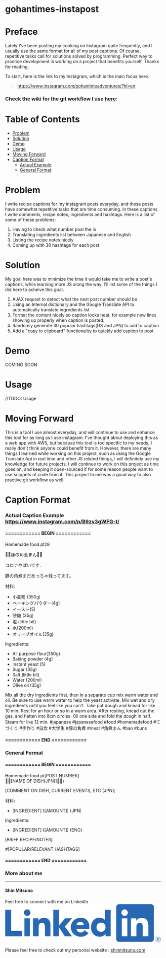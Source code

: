 # gohantimes-instapost

# Preface

Lately I've been posting my cooking on Instagram quite frequently, and I usually use the same format for all of my post captions. Of course, repetitive tasks call for solutions solved by programming. Perfect way to practice development is working on a project that benefits yourself. Thanks for reading. 

To start, here is the link to my Instagram, which is the main focus here.

> https://www.instagram.com/gohantimeadventures/?hl=en

### Check the wiki for the git workflow I use [here](https://github.com/shinmm/gohantimes-instapost/wiki/Git-workflow):

# Table of Contents

- [Problem](https://github.com/shinmm/gohantimes-instapost#problem)
- [Solution](https://github.com/shinmm/gohantimes-instapost#solution)
- [Demo](https://github.com/shinmm/gohantimes-instapost#demo)
- [Usage](https://github.com/shinmm/gohantimes-instapost#usage)
- [Moving Forward](https://github.com/shinmm/gohantimes-instapost#moving-forward)
- [Caption Format](https://github.com/shinmm/gohantimes-instapost#caption-format)
  * [Actual Example](https://github.com/shinmm/gohantimes-instapost#actual-caption-example-httpswwwinstagramcompb9zv3gwfg-t)
  * [General Format](https://github.com/shinmm/gohantimes-instapost#general-format)


# Problem
I write recipe captions for my instagram posts everyday, and these posts have somewhat repetitive tasks that are time consuming. In these captions, I write comments, recipe notes, ingredients and hashtags.
Here is a list of some of these problems:
1. Having to check what number post the is
1. Translating ingredients list between Japanese and English
1. Listing the recipe notes nicely
1. Coming up with 30 hashtags for each post


# Solution

My goal here was to minimize the time it would take me to write a post's captions, while learning more JS along the way.
I'll list some of the things I did here to acheive this goal.
1. AJAX request to detect what the next post number should be
1. Using an Internal dictionary and the Google Translate API to automatically translate ingredients list
1. Format the content nicely so caption looks neat, for example new lines showing up properly when caption is posted.
1. Randomly generate 30 popular hashtags(US and JPN) to add to caption
1. Add a "copy to clipboard" functionality to quickly add caption to post

# Demo
COMING SOON

# Usage
//TODO: Usage

# Moving Forward
This is a tool I use almost everyday, and will continue to use and enhance this tool for as long as I use instagram. I've thought about deploying this as a web app with AWS, but because this tool is too specific to my needs, I really don't think anyone could benefit from it. However, there are many things I learned while working on this project, such as using the Google Translate Api in real time and other JS related things, I will definitely use my knowledge for future projects. 
I will continue to work on this project as time goes on, and keeping it open-sourced if for some reason people want to use snippets of code from it. This project to me was a good way to also practive git workflow as well. 

# Caption Format


### Actual Caption Example https://www.instagram.com/p/B9zv3gWFG-t/
#### ============ BEGIN ============

Homemade food pt28&nbsp;

🍙🍙豚の角煮まん🍙🍙&nbsp;  

コロナやばいです.

豚の角煮まだめっちゃ残ってます。

材料:
- 小麦粉 (350g)
- ベーキングパウダー(4g)
- イースト(5)
- 砂糖 (35g)
- 塩 (little bit)
- 水(200ml)
- オリーブオイル(35g)

Ingredients:
- All purpose flour(350g)
- Baking powder (4g)
- Instant yeast (5)
- Sugar (35g)
- Salt (little bit)
- Water (200ml)
- Olive oil (35g)

Mix all the dry ingredients first, then in a separate cup mix warm water and oil. Be sure to use warm water to help the yeast activate. Mix wet and dry ingredients until you feel like you can't. Take put dough and knead for like 10 min. Rest for an hour or so in a warm area. After resting, knead out the gas, and flatten into 8cm circles. Oil one side and fold the dough in half. Steam for like 12 min.
#japanese #japanesefood #food #homemadefood #てづくり #手作り #自炊 #大学生 #豚の角煮 #meat #角煮まん #bao #buns

#### ============ END ============


### General Format

#### ============ BEGIN ============

Homemade food pt[POST NUMBER]\
🍙🍙[NAME OF DISH(JPN)]🍙🍙\

[COMMENT ON DISH, CURRENT EVENTS, ETC (JPN)]

材料:
- [INGREDIENT] ([AMOUNT]) (JPN)

Ingredients:
- [INGREDIENT] ([AMOUNT]) (ENG)

[BRiEF RECIPE/NOTES]

#[POPULAR/RELEVANT HASHTAGS]

#### ============ END ============





### More about me
----------

#### Shin Mitsuno
Feel free to connect with me on LinkedIn 
<a href="www.linkedin.com/in/shin-mitsuno-89428613b">
  <img alt="Connect me on LinkedIn" src="linkedin_logo.png" />
</a>

Please feel free to check out my personal website : [shinmitsuno.com](shinmitsuno.com)
